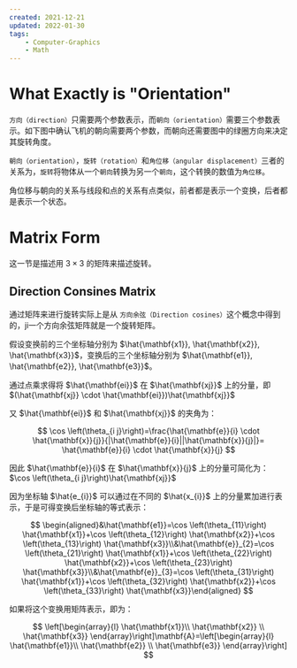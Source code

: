 ```yaml
---
created: 2021-12-21
updated: 2022-01-30
tags:
    - Computer-Graphics
    - Math
---
```


# What Exactly is "Orientation"

`方向（direction）`只需要两个参数表示，而`朝向（orientation）`需要三个参数表示。如下图中确认飞机的朝向需要两个参数，而朝向还需要图中的绿圈方向来决定其旋转角度。

`朝向（orientation）`，`旋转（rotation）`和`角位移（angular displacement）`三者的关系为，`旋转`将物体从一个`朝向`转换为另一个`朝向`，这个转换的数值为`角位移`。

角位移与朝向的关系与线段和点的关系有点类似，前者都是表示一个变换，后者都是表示一个状态。

# Matrix Form

这一节是描述用 $3 \times 3$ 的矩阵来描述旋转。

## Direction Consines Matrix

通过矩阵来进行旋转实际上是从 `方向余弦（Direction cosines）`这个概念中得到的，ji一个方向余弦矩阵就是一个旋转矩阵。

假设变换前的三个坐标轴分别为 $\hat{\mathbf{x1}}, \hat{\mathbf{x2}}, \hat{\mathbf{x3}}$，变换后的三个坐标轴分别为 $\hat{\mathbf{e1}}, \hat{\mathbf{e2}}, \hat{\mathbf{e3}}$。

通过点乘求得将 $\hat{\mathbf{ei}}$ 在 $\hat{\mathbf{xj}}$ 上的分量，即 $(\hat{\mathbf{xj}} \cdot \hat{\mathbf{ei}})\hat{\mathbf{xj}}$

又 $\hat{\mathbf{ei}}$ 和 $\hat{\mathbf{xj}}$ 的夹角为：

$$ \cos \left(\theta_{i j}\right)=\frac{\hat{\mathbf{e}}{i} \cdot \hat{\mathbf{x}}{j}}{|\hat{\mathbf{e}}{i}||\hat{\mathbf{x}}{j}|}= \hat{\mathbf{e}}{i} \cdot \hat{\mathbf{x}}{j} $$

因此 $\hat{\mathbf{e}}{i}$ 在 $\hat{\mathbf{x}}{j}$ 上的分量可简化为：$\cos \left(\theta_{i j}\right)\hat{\mathbf{xj}}$

因为坐标轴 $\hat{e_{i}}$ 可以通过在不同的 $\hat{x_{i}}$ 上的分量累加进行表示，于是可得变换后坐标轴的等式表示：

$$ \begin{aligned}&\hat{\mathbf{e1}}=\cos \left(\theta_{11}\right) \hat{\mathbf{x1}}+\cos \left(\theta_{12}\right) \hat{\mathbf{x2}}+\cos \left(\theta_{13}\right) \hat{\mathbf{x3}}\\&\hat{\mathbf{e}}_{2}=\cos \left(\theta_{21}\right) \hat{\mathbf{x1}}+\cos \left(\theta_{22}\right) \hat{\mathbf{x2}}+\cos \left(\theta_{23}\right) \hat{\mathbf{x3}}\\&\hat{\mathbf{e}}_{3}=\cos \left(\theta_{31}\right) \hat{\mathbf{x1}}+\cos \left(\theta_{32}\right) \hat{\mathbf{x2}}+\cos \left(\theta_{33}\right) \hat{\mathbf{x3}}\end{aligned} $$

如果将这个变换用矩阵表示，即为：

$$ \left[\begin{array}{l} \hat{\mathbf{x1}}\\ \hat{\mathbf{x2}} \\ \hat{\mathbf{x3}} \end{array}\right]\mathbf{A}=\left[\begin{array}{l} \hat{\mathbf{e1}}\\ \hat{\mathbf{e2}} \\ \hat{\mathbf{e3}} \end{array}\right] $$